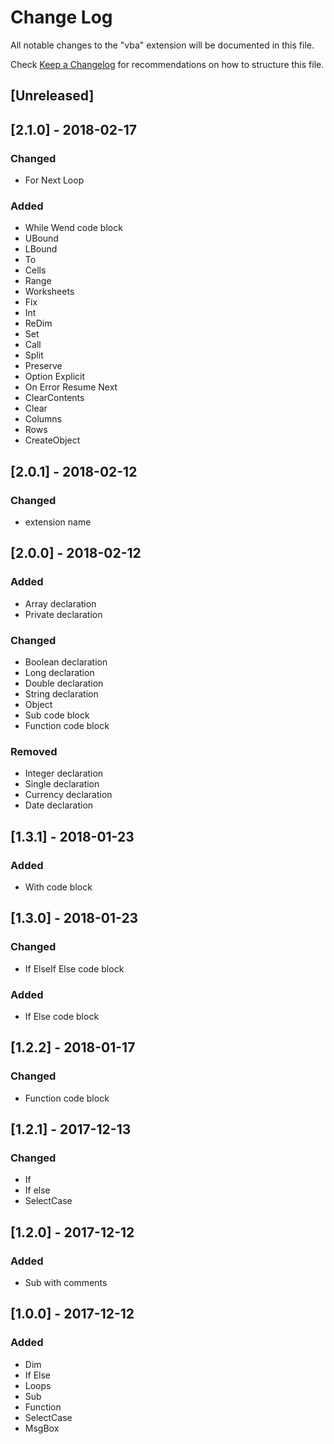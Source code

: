 # Change Log
All notable changes to the "vba" extension will be documented in this file.

Check [Keep a Changelog](http://keepachangelog.com/) for recommendations on how to structure this file.
## [Unreleased]
## [2.1.0] - 2018-02-17
### Changed
- For Next Loop
### Added
- While Wend code block
- UBound
- LBound
- To
- Cells
- Range
- Worksheets
- Fix
- Int
- ReDim
- Set
- Call
- Split
- Preserve
- Option Explicit
- On Error Resume Next
- ClearContents
- Clear
- Columns
- Rows
- CreateObject
## [2.0.1] - 2018-02-12
### Changed
- extension name
## [2.0.0] - 2018-02-12
### Added
- Array declaration
- Private declaration
### Changed
- Boolean declaration
- Long declaration
- Double declaration
- String declaration
- Object
- Sub code block
- Function code block
### Removed
- Integer declaration
- Single declaration
- Currency declaration
- Date declaration
## [1.3.1] - 2018-01-23
### Added
- With code block
## [1.3.0] - 2018-01-23
### Changed
- If ElseIf Else code block
### Added
- If Else code block
## [1.2.2] - 2018-01-17
### Changed
- Function code block
## [1.2.1] - 2017-12-13
### Changed
- If
- If else
- SelectCase
## [1.2.0] - 2017-12-12
### Added
- Sub with comments
## [1.0.0] - 2017-12-12
### Added
- Dim
- If Else
- Loops
- Sub
- Function
- SelectCase
- MsgBox
